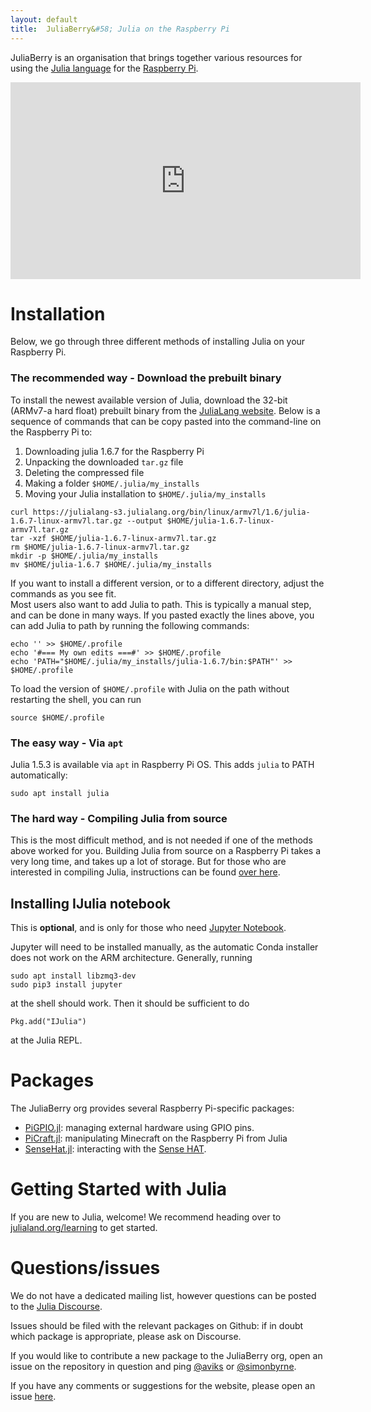 ```yaml
---
layout: default
title:  JuliaBerry&#58; Julia on the Raspberry Pi
---
```


JuliaBerry is an organisation that brings together various resources for using the [Julia language](http://julialang.org/) for the [Raspberry Pi](https://www.raspberrypi.org/).

<div class="text-center"><iframe width="560" height="315" src="https://www.youtube.com/embed/EvJ-OvTC5eE" frameborder="0" allowfullscreen></iframe></div>

# Installation
Below, we go through three different methods of installing Julia on your Raspberry Pi.

### The recommended way - Download the prebuilt binary
To install the newest available version of Julia, download the 32-bit (ARMv7-a hard float) prebuilt binary from the [JuliaLang website](https://julialang.org/downloads/). Below is a sequence of commands that can be copy pasted into the command-line on the Raspberry Pi to:
1. Downloading julia 1.6.7 for the Raspberry Pi
2. Unpacking the downloaded `tar.gz` file
3. Deleting the compressed file
4. Making a folder `$HOME/.julia/my_installs`
5. Moving your Julia installation to `$HOME/.julia/my_installs`

```
curl https://julialang-s3.julialang.org/bin/linux/armv7l/1.6/julia-1.6.7-linux-armv7l.tar.gz --output $HOME/julia-1.6.7-linux-armv7l.tar.gz
tar -xzf $HOME/julia-1.6.7-linux-armv7l.tar.gz
rm $HOME/julia-1.6.7-linux-armv7l.tar.gz
mkdir -p $HOME/.julia/my_installs
mv $HOME/julia-1.6.7 $HOME/.julia/my_installs
```

If you want to install a different version, or to a different directory, adjust the commands as you see fit.  
Most users also want to add Julia to path. This is typically a manual step, and can be done in many ways. If you pasted exactly the lines above, you can add Julia to path by running the following commands:
```
echo '' >> $HOME/.profile
echo '#=== My own edits ===#' >> $HOME/.profile
echo 'PATH="$HOME/.julia/my_installs/julia-1.6.7/bin:$PATH"' >> $HOME/.profile
```

To load the version of `$HOME/.profile` with Julia on the path without restarting the shell, you can run
```
source $HOME/.profile
```
### The easy way - Via `apt`
Julia 1.5.3 is available via `apt` in Raspberry Pi OS. This adds `julia` to PATH automatically:

    sudo apt install julia

### The hard way - Compiling Julia from source
This is the most difficult method, and is not needed if one of the methods above worked for you. Building Julia from source on a Raspberry Pi takes a very long time, and takes up a lot of storage. But for those who are interested in compiling Julia, instructions can be found [over here](compile.md).

## Installing IJulia notebook 
This is **optional**, and is only for those who need [Jupyter Notebook](https://jupyter.org/).

Jupyter will need to be installed manually, as the automatic Conda installer does not work on the ARM architecture. Generally, running

    sudo apt install libzmq3-dev
    sudo pip3 install jupyter

at the shell should work. Then it should be sufficient to do

    Pkg.add("IJulia")

at the Julia REPL.


# Packages
The JuliaBerry org provides several Raspberry Pi-specific packages:

* [PiGPIO.jl](https://github.com/JuliaBerry/PiGPIO.jl): managing external hardware using GPIO pins.
* [PiCraft.jl](https://github.com/JuliaBerry/PiCraft.jl): manipulating Minecraft on the Raspberry Pi from Julia
* [SenseHat.jl](https://github.com/JuliaBerry/SenseHat.jl): interacting with the [Sense HAT](https://www.raspberrypi.org/products/sense-hat/).

# Getting Started with Julia
If you are new to Julia, welcome! We recommend heading over to [julialand.org/learning](https://julialang.org/learning/) to get started.

# Questions/issues
We do not have a dedicated mailing list, however questions can be posted to the [Julia Discourse](https://discourse.julialang.org).

Issues should be filed with the relevant packages on Github: if in doubt which package is appropriate, please ask on Discourse.

If you would like to contribute a new package to the JuliaBerry org, open an issue on the repository in question and ping [@aviks](https://github.com/aviks) or [@simonbyrne](https://github.com/simonbyrne).

If you have any comments or suggestions for the website, please open an issue [here](https://github.com/JuliaBerry/juliaberry.github.io/issues).
